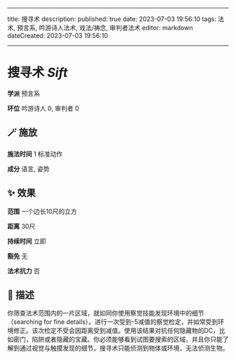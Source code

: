 
---
title: 搜寻术
description: 
published: true
date: 2023-07-03 19:56:10
tags: 法术, 预言系, 吟游诗人法术, 戏法/祷念, 审判者法术
editor: markdown
dateCreated: 2023-07-03 19:56:10

---

# **搜寻术** *Sift*

**学派** 预言系 

**环位** 吟游诗人 0, 审判者 0

## 🪄 施放

**施法时间** 1 标准动作

**成分** 语言, 姿势

## ✨ 效果  

**范围** 一个边长10尺的立方

**距离** 30尺  

**持续时间** 立即 

**豁免** 无

**法术抗力** 否

## 📖 描述

你筛查法术范围内的一片区域，就如同你使用察觉技能发现环境中的细节 （searching for fine details）。进行一次受到-5减值的察觉检定，并如常受到环境修正。该次检定不受会因距离受到减值。使用该结果对抗任何隐藏物的DC，比如密门，陷阱或者隐藏的宝藏。你必须能够看到试图要搜索的区域，并且你只能了解到通过视觉与触摸发现的细节。搜寻术只能侦测到物体或环境，无法侦测生物。
    